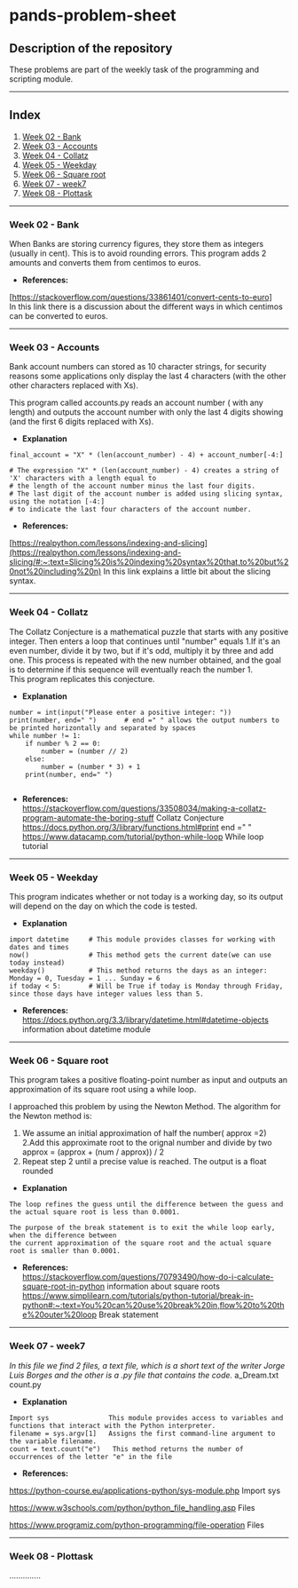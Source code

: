 # pands-problem-sheet

## Description of the repository
These problems are part of the weekly task of the programming and scripting module.
___

## Index

1. [Week 02 - Bank](#week-02---bank)
2. [Week 03 - Accounts](#week-03---accounts)
3. [Week 04 - Collatz](#week-04---collatz)
4. [Week 05 - Weekday](#week-05---weekday)
5. [Week 06 - Square root](#week-06---square-root)
6. [Week 07 - week7](#week-07---week7)
7. [Week 08 - Plottask](#week-08---plottask)

___

### Week 02 - Bank

When Banks are storing currency figures, they store them as integers (usually in cent). 
This is to avoid rounding errors. 
This program adds 2 amounts and converts them from centimos to euros.

* **References:** 

[https://stackoverflow.com/questions/33861401/convert-cents-to-euro]  
In this link there is a discussion about the different ways in which centimos can be converted to euros.

___

### Week 03 - Accounts

Bank account numbers can stored as 10 character strings, for security reasons some applications only display the last 4 characters (with the other other characters replaced with Xs).

This program called accounts.py reads an account number ( with any length) and outputs the account number with only the last 4 digits showing (and the first 6 digits replaced with Xs).


* **Explanation**
```
final_account = "X" * (len(account_number) - 4) + account_number[-4:]

# The expression "X" * (len(account_number) - 4) creates a string of 'X' characters with a length equal to
# the length of the account number minus the last four digits.
# The last digit of the account number is added using slicing syntax, using the notation [-4:]
# to indicate the last four characters of the account number.
```
* **References:** 

[https://realpython.com/lessons/indexing-and-slicing](https://realpython.com/lessons/indexing-and-slicing/#:~:text=Slicing%20is%20indexing%20syntax%20that,to%20but%20not%20including%20n)
In this link explains a little bit about the slicing syntax.

___

### Week 04 - Collatz


The Collatz Conjecture is a mathematical puzzle that starts with any positive integer. Then enters a loop that continues until "number" equals 1.If it's an even number, divide it by two, but if it's odd, multiply it by three and add one. This process is repeated with the new number obtained, and the goal is to determine if this sequence will eventually reach the number 1.  
This program replicates this conjecture.

* **Explanation**
```                       
number = int(input("Please enter a positive integer: "))
print(number, end=" ")       # end =" " allows the output numbers to be printed horizontally and separated by spaces   
while number != 1:
    if number % 2 == 0:
        number = (number // 2)
    else:
        number = (number * 3) + 1
    print(number, end=" ")
    
```
* **References:**      
https://stackoverflow.com/questions/33508034/making-a-collatz-program-automate-the-boring-stuff       Collatz Conjecture
https://docs.python.org/3/library/functions.html#print     end =" "  
https://www.datacamp.com/tutorial/python-while-loop   While loop tutorial

___

### Week 05 - Weekday

This program indicates whether or not today is a working day, so its output will depend on the day on which the code is tested.

* **Explanation**
```
import datetime     # This module provides classes for working with dates and times
now()               # This method gets the current date(we can use today instead)
weekday()           # This method returns the days as an integer: Monday = 0, Tuesday = 1 ... Sunday = 6
if today < 5:       # Will be True if today is Monday through Friday, since those days have integer values less than 5.
```
* **References:**   
https://docs.python.org/3.3/library/datetime.html#datetime-objects     information about datetime module

___

### Week 06 - Square root

This program takes a positive floating-point number as input and outputs an approximation of
its square root using a while loop.  

I approached this problem by using the Newton Method. The algorithm for the Newton method is:
1. We assume an initial approximation of half the number( approx =2)
2.Add this approximate root to the orignal number and divide by two approx = (approx + (num / approx)) / 2
3. Repeat step 2 until a precise value is reached.
The output is a float rounded 

* **Explanation**
```
The loop refines the guess until the difference between the guess and the actual square root is less than 0.0001.  

The purpose of the break statement is to exit the while loop early, when the difference between 
the current approximation of the square root and the actual square root is smaller than 0.0001.

```
* **References:**   
https://stackoverflow.com/questions/70793490/how-do-i-calculate-square-root-in-python    information about square roots
https://www.simplilearn.com/tutorials/python-tutorial/break-in-python#:~:text=You%20can%20use%20break%20in,flow%20to%20the%20outer%20loop  Break statement
___

### Week 07 - week7

_In this file we find 2 files, a text file, which is a short text of the writer Jorge Luis Borges and the other is a .py file that contains the code._
a_Dream.txt  
count.py

* **Explanation**
```
Import sys               This module provides access to variables and functions that interact with the Python interpreter.
filename = sys.argv[1]   Assigns the first command-line argument to the variable filename.
count = text.count("e")   This method returns the number of occurrences of the letter "e" in the file

```

* **References:**  

https://python-course.eu/applications-python/sys-module.php  Import sys  

https://www.w3schools.com/python/python_file_handling.asp  Files  

https://www.programiz.com/python-programming/file-operation  Files
___

### Week 08 - Plottask

..............






